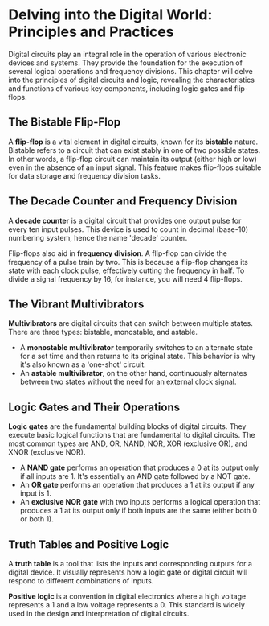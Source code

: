 # Delving into the Digital World: Principles and Practices

Digital circuits play an integral role in the operation of various electronic devices and systems. They provide the foundation for the execution of several logical operations and frequency divisions. This chapter will delve into the principles of digital circuits and logic, revealing the characteristics and functions of various key components, including logic gates and flip-flops.

## The Bistable Flip-Flop

A **flip-flop** is a vital element in digital circuits, known for its **bistable** nature. Bistable refers to a circuit that can exist stably in one of two possible states. In other words, a flip-flop circuit can maintain its output (either high or low) even in the absence of an input signal. This feature makes flip-flops suitable for data storage and frequency division tasks.

## The Decade Counter and Frequency Division

A **decade counter** is a digital circuit that provides one output pulse for every ten input pulses. This device is used to count in decimal (base-10) numbering system, hence the name 'decade' counter. 

Flip-flops also aid in **frequency division**. A flip-flop can divide the frequency of a pulse train by two. This is because a flip-flop changes its state with each clock pulse, effectively cutting the frequency in half. To divide a signal frequency by 16, for instance, you will need 4 flip-flops.

## The Vibrant Multivibrators

**Multivibrators** are digital circuits that can switch between multiple states. There are three types: bistable, monostable, and astable.

- A **monostable multivibrator** temporarily switches to an alternate state for a set time and then returns to its original state. This behavior is why it's also known as a 'one-shot' circuit.
- An **astable multivibrator**, on the other hand, continuously alternates between two states without the need for an external clock signal.

## Logic Gates and Their Operations

**Logic gates** are the fundamental building blocks of digital circuits. They execute basic logical functions that are fundamental to digital circuits. The most common types are AND, OR, NAND, NOR, XOR (exclusive OR), and XNOR (exclusive NOR).

- A **NAND gate** performs an operation that produces a 0 at its output only if all inputs are 1. It's essentially an AND gate followed by a NOT gate.
- An **OR gate** performs an operation that produces a 1 at its output if any input is 1.
- An **exclusive NOR gate** with two inputs performs a logical operation that produces a 1 at its output only if both inputs are the same (either both 0 or both 1).

## Truth Tables and Positive Logic

A **truth table** is a tool that lists the inputs and corresponding outputs for a digital device. It visually represents how a logic gate or digital circuit will respond to different combinations of inputs.

**Positive logic** is a convention in digital electronics where a high voltage represents a 1 and a low voltage represents a 0. This standard is widely used in the design and interpretation of digital circuits.